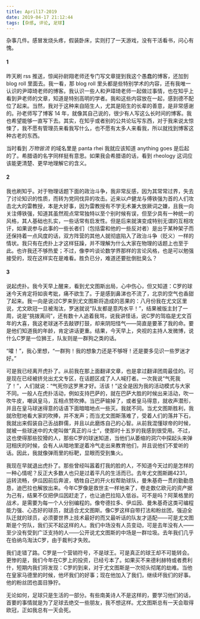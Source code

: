 ```yaml
---
title: April17-2019
date: 2019-04-17 21:12:44
tags: [杂感, 评论, 足球]
---
```


杂事几件。感冒发烧头疼，假装卧床，实则打了一天游戏，没有干活看书，问心有愧。

<!--more-->

#### 1

昨天刷 rss 推送，惊闻孙尉翔老师还专门写文章提到我这个愚蠢的博客，还加到 blog roll 里面去。我一看，那 blog roll 里头都是些特别学术的内容，还有我唯一认识的尹璋琦老师的博客。我认识一些人和尹璋琦老师一起做过事情，也在知乎上看到尹老师的文章，知道是特别高明的学者。我和这些内容放在一起，感到德不配位了起来。当然，我对于这种来自陌生人，尤其是陌生的长辈的善意，是非常感谢的。孙老师写了博客 14 年，就像其自己说的，很少有人写这么长时间的博客。我也希望能够一直写下去。其实，在知乎或者别的公共论坛写东西，对于我来说太惊悚了，我不愿有管理员来看我写什么，也不愿有太多人来看我，所以就找到博客这种古老的东西。

当时看到 *万物皆流* 的域名里是 panta rhei 我就应该知道 anything goes 是后起的了。希腊语的名字同样挺有意思。如果我会希腊语的话，看到 rheology 这词应该能更清楚、更早地理解它的含义。

#### 2

我也刷知乎。对于物理话题下面的政治斗争，我非常反感，因为其常常过界，失去了讨论知识的性质，而转为党同伐异的攻击。近来以卢健龙与傅铁强为首的人们攻击北大的雷教授，本是大好事，因为雷教授有不学无术兼大放厥词之嫌，且我一向关注傅铁强，知道其虽然观点常常独特以至个别时候有误，但至少具有一种统一的风格，其人基础也扎实，一些话常有启发性。但是后来就演变成特别无谓的互相攻讦，如果说参与此事的一些长者们（包括雷和他的一些反对者）是出于某种架子而还保持着一点风度的话，双方阵营的其他人就彻底陷入了政治斗争（贬义）一样的情状。我只有在虎扑上才这样狂躁，并不理解为什么大家在物理的话题上也至于此。也许我还不够热爱；不过，像李吟谈论数学界那样的言论风格，也是可以勉强接受的，现在这样实在是难看。胜负已分，难道还要批倒批臭么？

#### 3

说起虎扑。我今天早上醒来，看到尤文图斯出局，心中伤心，但又知道：C罗的球迷今天肯定将如丧考妣，痛不欲生了。于是感到鼻涕也不流了，北京的空气也香甜了起来。我一向是说过C罗来到尤文图斯将造成的恶果的：八月份我在尤文区里说，尤文欧冠一旦被淘汰，罗迷就说“队友都是意丙水平！”，结果被版主封了一周，说是“挑拨离间”，还有数十人追着我骂，说我讲怪话，说C罗的驾临是尤文百年的大喜，我这老球迷不去敲锣打鼓，却来阴阳怪气——简直是要革了我的命。要是他们知道我的年龄，肯定讲话更重。结果，今天早上，央视的主持人发微博，说什么C罗是一位狮王，队友则是一群狗之类的话。

“嚯！”，我心里想，“一群狗！我的想象力还是不够呀！还是要多见识一些罗迷才好。”

可是我已经离开虎扑了。从前我在那上面翻译文章，也是拿过翻译团周最佳的。可是现在已经被挤兑出尤文专区，在话题区成了人人喊打者。一次我说“气死我了！”，人们就说：“气死你这罗黑才好。活该！”这全是因为我的活动模式与大家不同。一般人在虎扑活动，例如支持巴萨的，就在巴萨大胜的时候出来活动，吹一吹牛皮，嘲讽皇马，互相点赞吹捧。当巴萨输掉了，或者皇马得意，就收声潜形，并且在皇马球迷得意的话语下面暗暗地点一些灭。我就不同。当尤文图斯胜利，我就欣慰地看大家的吹捧，并不发声；而当尤文图斯落难了，受着人们的落井下石，我就出来假装自己舌战群儒，并且以此磨炼自己的心智。从前我混懂球帝的时候，就被一些球迷中的大佬叫做“真正的斗士”，使那时十五岁的我感到很受用。不过，这也使得那些狡猾的人，那些C罗的球迷知道，当他们从萎缩的洞穴中探起头来弹冠相庆的时候，会有人从暗地里逆着冷气走出来教育他们，并且说他们不爱听的话。因此，我就像弹雨里的标靶，显眼而受到集火。

我现在早就退出虎扑了。那些曾经叫嚣着打我的脸的人，不知道今天过的是怎样的一种心情呢？反正大多数人也只是过着平凡的生活而已。去年尤文图斯踢4231，运转流畅，伊瓜因前后奔波，牺牲自己的开火权帮助球队，曼朱基奇一贯的勤勤恳恳，迪巴拉也解放出来。今年C罗像是救世主一样地来了，卷走数亿欧元的资产据为己有，结果不仅把伊瓜因赶走了，也让迪巴拉陷入低谷。可不是吗？阿莱格里的战术，是需要为每一个人分别编程的。像夸德拉多、伊瓜因、曼朱基奇这类可编程能力强、心态好的球员，就适合尤文图斯。像C罗这样自带打法和粉丝团，强迫全队迁就的球员，必须要世界上技术最好的而又最听话的队友才适配——可是尤文图斯是个穷队，我们买不起这样的人。我们中场没有人员变动，可是去年没有人——至少没有受到广泛支持的人——公开说尤文图斯的中场是一群垃圾。去年我们几乎在伯纳乌淘汰C罗，由于裁判才失败。

我们走错了路。C罗是一个营销符号，不是球王。可是真正的球王却不可能转会。更惨的是，我们今年在C罗上的投资，已经亏本了。如果买不来德利赫特或者费利什，短期内我们将发现：C罗的到来，对于尤文图斯是一次彻头彻尾的劫难。当他在皇家马德里的时候，他坏我们的好事；现在他加入了我们，继续坏我们的好事。他的粉丝团也面目狰狞。

无论如何，足球只是生活的一部分。有些南美诗人不是这样的，要学习他们的话，首要的事情就是为了足球去绝交一些朋友，我不想这样。尤文图斯总有一天会取得欧冠，正如我总有一天会死。